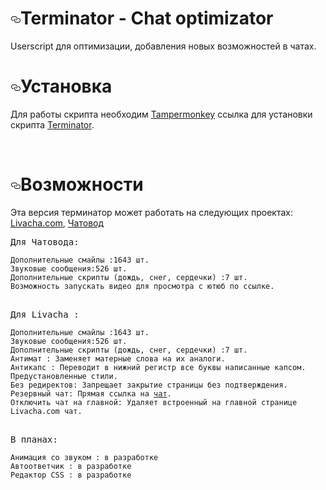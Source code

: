 <h1><a id="Terminator" class="anchor" aria-hidden="true" href="#install"><svg class="octicon octicon-link" viewBox="0 0 16 16"
            version="1.1" width="16" height="16" aria-hidden="true">
            <path fill-rule="evenodd" d="M4 9h1v1H4c-1.5 0-3-1.69-3-3.5S2.55 3 4 3h4c1.45 0 3 1.69 3 3.5 0 1.41-.91 2.72-2 3.25V8.59c.58-.45 1-1.27 1-2.09C10 5.22 8.98 4 8 4H4c-.98 0-2 1.22-2 2.5S3 9 4 9zm9-3h-1v1h1c1 0 2 1.22 2 2.5S13.98 12 13 12H9c-.98 0-2-1.22-2-2.5 0-.83.42-1.64 1-2.09V6.25c-1.09.53-2 1.84-2 3.25C6 11.31 7.55 13 9 13h4c1.45 0 3-1.69 3-3.5S14.5 6 13 6z"></path>
        </svg></a>Terminator - Chat optimizator</h1>
Userscript для оптимизации, добавления новых возможностей в чатах.
<br>
<h1><a id="install" class="anchor" aria-hidden="true" href="#sites"><svg class="octicon octicon-link" viewBox="0 0 16 16"
            version="1.1" width="16" height="16" aria-hidden="true">
            <path fill-rule="evenodd" d="M4 9h1v1H4c-1.5 0-3-1.69-3-3.5S2.55 3 4 3h4c1.45 0 3 1.69 3 3.5 0 1.41-.91 2.72-2 3.25V8.59c.58-.45 1-1.27 1-2.09C10 5.22 8.98 4 8 4H4c-.98 0-2 1.22-2 2.5S3 9 4 9zm9-3h-1v1h1c1 0 2 1.22 2 2.5S13.98 12 13 12H9c-.98 0-2-1.22-2-2.5 0-.83.42-1.64 1-2.09V6.25c-1.09.53-2 1.84-2 3.25C6 11.31 7.55 13 9 13h4c1.45 0 3-1.69 3-3.5S14.5 6 13 6z"></path>
        </svg></a>Установка</h1>
<p>Для работы скрипта необходим <a href="https://tampermonkey.net/index.php?ext=dhdg">Tampermonkey</a> ссылка для
    установки скрипта <a href="https://semanticworld.github.io/terminator/terminator.user.js">Terminator</a>.</p>
<br>
<h1><a id="sites" class="anchor" aria-hidden="true" href="#sites"><svg class="octicon octicon-link" viewBox="0 0 16 16"
            version="1.1" width="16" height="16" aria-hidden="true">
            <path fill-rule="evenodd" d="M4 9h1v1H4c-1.5 0-3-1.69-3-3.5S2.55 3 4 3h4c1.45 0 3 1.69 3 3.5 0 1.41-.91 2.72-2 3.25V8.59c.58-.45 1-1.27 1-2.09C10 5.22 8.98 4 8 4H4c-.98 0-2 1.22-2 2.5S3 9 4 9zm9-3h-1v1h1c1 0 2 1.22 2 2.5S13.98 12 13 12H9c-.98 0-2-1.22-2-2.5 0-.83.42-1.64 1-2.09V6.25c-1.09.53-2 1.84-2 3.25C6 11.31 7.55 13 9 13h4c1.45 0 3-1.69 3-3.5S14.5 6 13 6z"></path>
        </svg></a>Возможности</h1>
<p>Эта версия терминатор может работать на следующих проектах: <a href="https://livacha.com/">Livacha.com</a>, <a href="https://chatovod.ru/">Чатовод</a></p>

<pre>
Для Чатовода:
<code>
Дополнительные смайлы :1643 шт.
Звуковые сообщения:526 шт.
Дополнительные скрипты (дождь, снег, сердечки) :7 шт.
Возможность запускать видео для просмотра с ютюб по ссылке.
</code>
</pre>

<pre>
Для Livacha :
<code>
Дополнительные смайлы :1643 шт.
Звуковые сообщения:526 шт.
Дополнительные скрипты (дождь, снег, сердечки) :7 шт.
Антимат : Заменяет матерные слова на их аналоги.
Антикапс : Переводит в нижний регистр все буквы написанные капсом.
Предустановленные стили.
Без редиректов: Запрещает закрытие страницы без подтверждения.
Резервный чат: Прямая ссылка на <a href="https://semantic.chatovod.ru/">чат</a>.
Отключить чат на главной: Удаляет встроенный на главной странице Livacha.com чат.
</code>
</pre>

<pre>
В планах:
<code>
Анимация со звуком : в разработке
Автоответчик : в разработке
Редактор CSS : в разработке
</code>
</pre>


